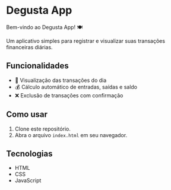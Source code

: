 # Degusta App

Bem-vindo ao Degusta App! 🍽️

Um aplicativo simples para registrar e visualizar suas transações financeiras diárias.

## Funcionalidades

- 📅 Visualização das transações do dia
- 💰 Cálculo automático de entradas, saídas e saldo
- ❌ Exclusão de transações com confirmação

## Como usar

1. Clone este repositório.
2. Abra o arquivo `index.html` em seu navegador.

## Tecnologias

- HTML
- CSS
- JavaScript
